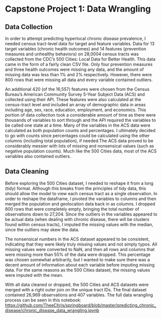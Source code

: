 # Capstone Project 1: Data Wrangling

## Data Collection

In order to attempt predicting hyperlocal chronic disease prevalence, I needed census tract-level data for target and feature variables. Data for 13 target variables (chronic health outcomes) and 14 features (prevention measures and unhealthy behaviors) on 28,0004 census tracts was collected from the CDC’s 500 Cities: Local Data for Better Health. This data came in the form of a fairly clean CSV file. Only four prevention measures and three health outcomes were missing any data, and the amount of missing data was less than 1% and 2% respectively. However, there were 800 rows that were missing all data and every variable contained outliers.

An additional 420 (of the 16,557) features were chosen from the Census Bureau’s American Community Survey 5-Year Subject Data (ACS) and collected using their API. These features were also calculated at the census-tract level and included an array of demographic data in areas including age, sex, race, education, employment, and economics. This portion of data collection took a considerable amount of time as there were thousands of variables to sort through and the API required the variables to be called one state at a time. Many of the variables in the ACS data were calculated as both population counts and percentages. I ultimately decided to go with counts since percentages could be calculated using the other columns (including total population), if needed.The ACS data proved to be considerably messier with lots of missing and nonsensical values (such as negative population counts). Much like the 500 Cities data, most of the ACS variables also contained outliers.

## Data Cleaning

Before exploring the 500 Cities dataset, I needed to reshape it from a long (tidy) format. Although this breaks from the principles of tidy data, this should allow the model to view each census tract as a single observation. In order to reshape the dataframe, I pivoted the variables to columns and then merged the population and geolocation data back in as columns. I dropped 800 rows that were completely empty, bringing the total number of observations down to 27,204. Since the outliers in the variables appeared to be actual data (when dealing with chronic disease, there will be clusters found within census tracts), I imputed the missing values with the median, since the outliers may skew the data. 

The nonsensical numbers in the ACS dataset appeared to be consistent, indicating that they were likely truly missing values and not simply typos. All missing values were converted to NaN, and then all rows and columns that were missing more than 55% of the data were dropped. This percentage was chosen somewhat arbitrarily, but I wanted to make sure there was a decent amount of information about each variable before imputing missing data. For the same reasons as the 500 Cities dataset, the missing values were imputed with the mean.

With all data cleaned or dropped, the 500 Cities and ACS datasets were merged with a right outer join on the unique tract IDs. The final dataset contained 26,969 observations and 407 variables. The full data wrangling process can be seen in this notebook: https://github.com/TheeChris/springboard/blob/master/predicting_chronic_disease/chronic_disease_data_wrangling.ipynb 
